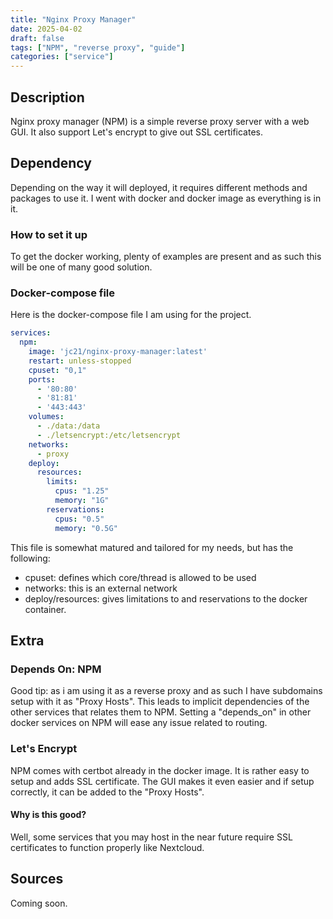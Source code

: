 ```yaml
---
title: "Nginx Proxy Manager"
date: 2025-04-02
draft: false
tags: ["NPM", "reverse proxy", "guide"]
categories: ["service"]
---
```

## Description

Nginx proxy manager (NPM) is a simple reverse proxy server with a web GUI. It also support Let's encrypt to give out SSL certificates. 

## Dependency

Depending on the way it will deployed, it requires different methods and packages to use it. I went with docker and docker image as everything is in it. 

### How to set it up

To get the docker working, plenty of examples are present and as such this will be one of many good solution.

### Docker-compose file

Here is the docker-compose file I am using for the project.
```yaml
services:
  npm:
    image: 'jc21/nginx-proxy-manager:latest'
    restart: unless-stopped
    cpuset: "0,1"
    ports:
      - '80:80'
      - '81:81'
      - '443:443'
    volumes:
      - ./data:/data
      - ./letsencrypt:/etc/letsencrypt
    networks:
      - proxy
    deploy:
      resources:
        limits:
          cpus: "1.25"
          memory: "1G"
        reservations:
          cpus: "0.5"
          memory: "0.5G"

```
This file is somewhat matured and tailored for my needs, but has the following:
- cpuset: defines which core/thread is allowed to be used
- networks: this is an external network
- deploy/resources: gives limitations to and reservations to the docker container.

## Extra

### Depends On: NPM
Good tip: as i am using it as a reverse proxy and as such I have subdomains setup with it as "Proxy Hosts". This leads to implicit dependencies of the other services that relates them to NPM. Setting a "depends_on" in other docker services on NPM will ease any issue related to routing.

### Let's Encrypt
NPM comes with certbot already in the docker image. It is rather easy to setup and adds SSL certificate. The GUI makes it even easier and if setup correctly, it can be added to the "Proxy Hosts". 

#### Why is this good?
Well, some services that you may host in the near future require SSL certificates to function properly like Nextcloud. 

## Sources

Coming soon.